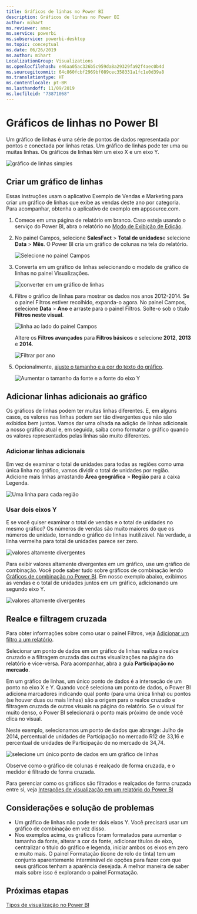 ```yaml
---
title: Gráficos de linhas no Power BI
description: Gráficos de linhas no Power BI
author: mihart
ms.reviewer: amac
ms.service: powerbi
ms.subservice: powerbi-desktop
ms.topic: conceptual
ms.date: 06/26/2019
ms.author: mihart
LocalizationGroup: Visualizations
ms.openlocfilehash: e46aa05ac326b5c959da8a29329fa92f4aec0b4d
ms.sourcegitcommit: 64c860fcbf2969bf089cec358331a1fc1e0d39a8
ms.translationtype: HT
ms.contentlocale: pt-BR
ms.lasthandoff: 11/09/2019
ms.locfileid: "73871068"
---
```

# <a name="line-charts-in-power-bi"></a>Gráficos de linhas no Power BI
Um gráfico de linhas é uma série de pontos de dados representada por pontos e conectada por linhas retas. Um gráfico de linhas pode ter uma ou muitas linhas. Os gráficos de linhas têm um eixo X e um eixo Y. 

![gráfico de linhas simples](media/power-bi-line-charts/power-bi-line.png)

## <a name="create-a-line-chart"></a>Criar um gráfico de linhas
Essas instruções usam o aplicativo Exemplo de Vendas e Marketing para criar um gráfico de linhas que exibe as vendas deste ano por categoria. Para acompanhar, obtenha o aplicativo de exemplo em appsource.com.

1. Comece em uma página de relatório em branco. Caso esteja usando o serviço do Power BI, abra o relatório no [Modo de Exibição de Edição](../service-interact-with-a-report-in-editing-view.md).

2. No painel Campos, selecione **SalesFact** \> **Total de unidades**e selecione **Data** > **Mês**.  O Power BI cria um gráfico de colunas na tela do relatório.

    ![Selecione no painel Campos](media/power-bi-line-charts/power-bi-step1.png)

4. Converta em um gráfico de linhas selecionando o modelo de gráfico de linhas no painel Visualizações. 

    ![converter em um gráfico de linhas](media/power-bi-line-charts/power-bi-convert-to-line.png)
   

4. Filtre o gráfico de linhas para mostrar os dados nos anos 2012-2014. Se o painel Filtros estiver recolhido, expanda-o agora. No painel Campos, selecione **Data** \> **Ano** e arraste para o painel Filtros. Solte-o sob o título **Filtros neste visual**. 
     
    ![linha ao lado do painel Campos](media/power-bi-line-charts/power-bi-year-filter.png)

    Altere os **Filtros avançados** para **Filtros básicos** e selecione **2012**, **2013** e **2014**.

    ![Filtrar por ano](media/power-bi-line-charts/power-bi-filter-year.png)

6. Opcionalmente, [ajuste o tamanho e a cor do texto do gráfico](power-bi-visualization-customize-title-background-and-legend.md). 

    ![Aumentar o tamanho da fonte e a fonte do eixo Y](media/power-bi-line-charts/power-bi-line-3years.png)

## <a name="add-additional-lines-to-the-chart"></a>Adicionar linhas adicionais ao gráfico
Os gráficos de linhas podem ter muitas linhas diferentes. E, em alguns casos, os valores nas linhas podem ser tão divergentes que não são exibidos bem juntos. Vamos dar uma olhada na adição de linhas adicionais a nosso gráfico atual e, em seguida, saiba como formatar o gráfico quando os valores representados pelas linhas são muito diferentes. 

### <a name="add-additional-lines"></a>Adicionar linhas adicionais
Em vez de examinar o total de unidades para todas as regiões como uma única linha no gráfico, vamos dividir o total de unidades por região. Adicione mais linhas arrastando **Área geográfica** > **Região** para a caixa Legenda.

   ![Uma linha para cada região](media/power-bi-line-charts/power-bi-line-regions.png)


### <a name="use-two-y-axes"></a>Usar dois eixos Y
E se você quiser examinar o total de vendas e o total de unidades no mesmo gráfico? Os números de vendas são muito maiores do que os números de unidade, tornando o gráfico de linhas inutilizável. Na verdade, a linha vermelha para total de unidades parece ser zero.

   ![valores altamente divergentes](media/power-bi-line-charts/power-bi-diverging.png)

Para exibir valores altamente divergentes em um gráfico, use um gráfico de combinação. Você pode saber tudo sobre gráficos de combinação lendo [Gráficos de combinação no Power BI](power-bi-visualization-combo-chart.md). Em nosso exemplo abaixo, exibimos as vendas e o total de unidades juntos em um gráfico, adicionando um segundo eixo Y. 

   ![valores altamente divergentes](media/power-bi-line-charts/power-bi-dual-axes.png)

## <a name="highlighting-and-cross-filtering"></a>Realce e filtragem cruzada
Para obter informações sobre como usar o painel Filtros, veja [Adicionar um filtro a um relatório](../power-bi-report-add-filter.md).

Selecionar um ponto de dados em um gráfico de linhas realiza o realce cruzado e a filtragem cruzada das outras visualizações na página do relatório e vice-versa. Para acompanhar, abra a guia **Participação no mercado**.  

Em um gráfico de linhas, um único ponto de dados é a interseção de um ponto no eixo X e Y. Quando você seleciona um ponto de dados, o Power BI adiciona marcadores indicando qual ponto (para uma única linha) ou pontos (se houver duas ou mais linhas) são a origem para o realce cruzado e filtragem cruzada de outros visuais na página do relatório. Se o visual for muito denso, o Power BI selecionará o ponto mais próximo de onde você clica no visual.

Neste exemplo, selecionamos um ponto de dados que abrange: Julho de 2014, percentual de unidades de Participação no mercado R12 de 33,16 e percentual de unidades de Participação de no mercado de 34,74.

![selecione um único ponto de dados em um gráfico de linhas](media/power-bi-line-charts/power-bi-single-select.png)

Observe como o gráfico de colunas é realçado de forma cruzada, e o medidor é filtrado de forma cruzada.

Para gerenciar como os gráficos são filtrados e realçados de forma cruzada entre si, veja [Interações de visualização em um relatório do Power BI](../service-reports-visual-interactions.md)

## <a name="considerations-and-troubleshooting"></a>Considerações e solução de problemas
* Um gráfico de linhas não pode ter dois eixos Y.  Você precisará usar um gráfico de combinação em vez disso.
* Nos exemplos acima, os gráficos foram formatados para aumentar o tamanho da fonte, alterar a cor da fonte, adicionar títulos de eixo, centralizar o título do gráfico e legenda, iniciar ambos os eixos em zero e muito mais. O painel Formatação (ícone de rolo de tinta) tem um conjunto aparentemente interminável de opções para fazer com que seus gráficos tenham a aparência desejada. A melhor maneira de saber mais sobre isso é explorando o painel Formatação.

## <a name="next-steps"></a>Próximas etapas

[Tipos de visualização no Power BI](power-bi-visualization-types-for-reports-and-q-and-a.md)


